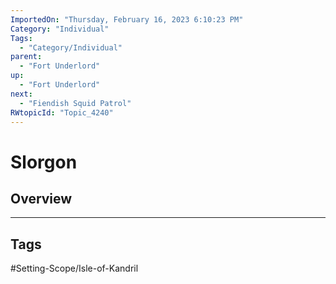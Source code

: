 ```yaml
---
ImportedOn: "Thursday, February 16, 2023 6:10:23 PM"
Category: "Individual"
Tags:
  - "Category/Individual"
parent:
  - "Fort Underlord"
up:
  - "Fort Underlord"
next:
  - "Fiendish Squid Patrol"
RWtopicId: "Topic_4240"
---
```

# Slorgon
## Overview

---
## Tags
#Setting-Scope/Isle-of-Kandril

